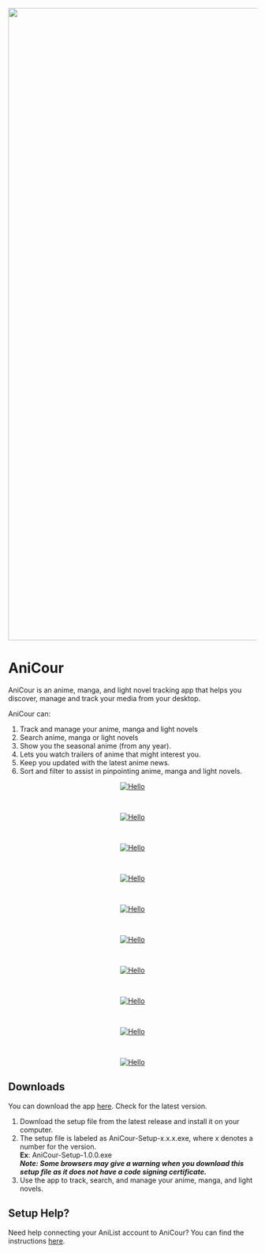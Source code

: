 <p align="center"><a href="#"><img src="https://github.com/ReStartQ/anicour/blob/main/images/banner/AniCour.png" alt="Hello" width="1280"/></a></p>

# AniCour
AniCour is an anime, manga, and light novel tracking app that helps you discover, manage and track your media from your desktop. 
<Br />


AniCour can: <Br />
1) Track and manage your anime, manga and light novels
2) Search anime, manga or light novels
3) Show you the seasonal anime (from any year).
4) Lets you watch trailers of anime that might interest you.
5) Keep you updated with the latest anime news.
6) Sort and filter to assist in pinpointing anime, manga and light novels.

<p align="center"><a href="#"><img src="https://github.com/ReStartQ/anicour/blob/main/images/readme/AniCourGridView.png" alt="Hello" /></a></p>
<br>
<p align="center"><a href="#"><img src="https://github.com/ReStartQ/anicour/blob/main/images/readme/AniCourCompactFiltered.jpg" alt="Hello" /></a></p>
<br>
<p align="center"><a href="#"><img src="https://github.com/ReStartQ/anicour/blob/main/images/readme/AniCourListView.png" alt="Hello" /></a></p>
<br>
<p align="center"><a href="#"><img src="https://github.com/ReStartQ/anicour/blob/main/images/readme/AniCourContextMenu.png" alt="Hello" /></a></p>
<br>
<p align="center"><a href="#"><img src="https://github.com/ReStartQ/anicour/blob/main/images/readme/AniCourAdvancedInfo2.png" alt="Hello" /></a></p>
<br>
<p align="center"><a href="#"><img src="https://github.com/ReStartQ/anicour/blob/main/images/readme/AniCourTrailer.png" alt="Hello" /></a></p>
<br>
<p align="center"><a href="#"><img src="https://github.com/ReStartQ/anicour/blob/main/images/readme/AniCourSearch.png" alt="Hello" /></a></p>
<br>
<p align="center"><a href="#"><img src="https://github.com/ReStartQ/anicour/blob/main/images/readme/AniCourSeasons.png" alt="Hello" /></a></p>
<br>
<p align="center"><a href="#"><img src="https://github.com/ReStartQ/anicour/blob/main/images/readme/AniCourNews3.png" alt="Hello" /></a></p>
<br>
<p align="center"><a href="#"><img src="https://github.com/ReStartQ/anicour/blob/main/images/readme/AniCourNewsAdvanced.png" alt="Hello" /></a></p>

## Downloads
You can download the app [here](https://github.com/ReStartQ/AniCour/releases). Check for the latest version. 
<br>
1) Download the setup file from the latest release and install it on your computer.
2) The setup file is labeled as AniCour-Setup-x.x.x.exe, where x denotes a number for the version. 
   <br/> **Ex**: AniCour-Setup-1.0.0.exe
   <br /> ***Note: Some browsers may give a warning when you download this setup file as it does not have a code signing certificate.***
4) Use the app to track, search, and manage your anime, manga, and light novels.

## Setup Help?
Need help connecting your AniList account to AniCour? You can find the instructions [here](https://github.com/ReStartQ/anicour/blob/main/help/Setup.md). 

